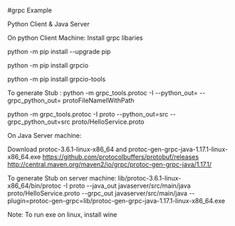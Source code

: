 #grpc Example

Python Client & Java Server

On python Client Machine:
Install grpc libaries

python -m pip install --upgrade pip

python -m pip install grpcio

python -m pip install grpcio-tools

To generate Stub :
python -m grpc_tools.protoc -I <folder where proto file present> --python_out=<path of generated proto> --grpc_python_out=<grpc stub generated folder> protoFileNameIWithPath
  
python -m grpc_tools.protoc -I proto --python_out=src --grpc_python_out=src proto/HelloService.proto

On Java Server machine:

Download protoc-3.6.1-linux-x86_64 and protoc-gen-grpc-java-1.17.1-linux-x86_64.exe
https://github.com/protocolbuffers/protobuf/releases
http://central.maven.org/maven2/io/grpc/protoc-gen-grpc-java/1.17.1/

To generate Stub on server machine:
lib/protoc-3.6.1-linux-x86_64/bin/protoc -I proto --java_out javaserver/src/main/java proto/HelloService.proto --grpc_out javaserver/src/main/java --plugin=protoc-gen-grpc=lib/protoc-gen-grpc-java-1.17.1-linux-x86_64.exe

Note: To run exe on linux, install wine


